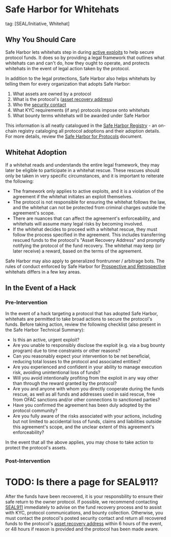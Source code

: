 # Safe Harbor for Whitehats

tag: [SEAL/Initiative, Whitehat]

## Why You Should Care

Safe Harbor lets whitehats step in during [active exploits](./key-terms.md#active-exploit) to help secure protocol funds. It does so by providing a legal framework that outlines what whitehats can and can't do, how they ought to operate, and protects whitehats in the event of legal action taken by the protocol.

In addition to the legal protections, Safe Harbor also helps whitehats by telling them for every organization that adopts Safe Harbor:

1. What assets are owned by a protocol
2. What is the protocol's ([asset recovery address](./key-terms.md#asset-recovery-address))
3. Who the [security contact](../security-contact.md)
4. What KYC requirements (if any) protocols impose onto whitehats
5. What bounty terms whitehats will be awarded under Safe Harbor

This information is all neatly catalogued in the [Safe Harbor Registry](./key-terms.md#safe-harbor-registry) - an on-chain registry cataloging all protocol adoptions and their adoption details. For more details, review the [Safe Harbor for Protocols](./protocol.md) document.

## Whitehat Adoption

If a whitehat reads and understands the entire legal framework, they may later be eligible to participate in a whitehat rescue. These rescues should only be taken in very specific circumstances, and it is important to reiterate the following:

- The framework only applies to active exploits, and it is a violation of the agreement if the whitehat initiates an exploit themselves.
- The protocol is not responsible for ensuring the whitehat follows the law, and the whitehat can not be protected from criminal charges outside the agreement's scope.
- There are nuances that can affect the agreement's enforceability, and whitehats will assume many legal risks by becoming involved.
- If the whitehat decides to proceed with a whitehat rescue, they must follow the process specified in the agreement. This includes transferring rescued funds to the protocol's "Asset Recovery Address" and promptly notifying the protocol of the fund recovery. The whitehat may keep (or later receive) a reward, based on the terms of the agreement.

Safe Harbor may also apply to generalized frontrunner / arbitrage bots. The rules of conduct enforced by Safe Harbor for [Prospective and Retrospective](./key-terms.md#prospective--retrospective-whitehats) whitehats differs in a few key areas.

## In the Event of a Hack

### Pre-Intervention

In the event of a hack targeting a protocol that has adopted Safe Harbor, whitehats are permitted to take broad actions to secure the protocol's funds. Before taking action, review the following checklist (also present in the Safe Harbor Technical Summary):

- Is this an active, urgent exploit?
- Are you unable to responsibly disclose the exploit (e.g. via a bug bounty program) due to time constraints or other reasons?
- Can you reasonably expect your intervention to be net beneficial, reducing total losses to the protocol and associated entities?
- Are you experienced and confident in your ability to manage execution risk, avoiding unintentional loss of funds?
- Will you avoid intentionally profiting from the exploit in any way other than through the reward granted by the protocol?
- Are you and anyone with whom you directly cooperate during the funds rescue, as well as all funds and addresses used in said rescue, free from OFAC sanctions and/or other connections to sanctioned parties?
- Have you confirmed the agreement has been duly adopted by the protocol community?
- Are you fully aware of the risks associated with your actions, including but not limited to accidental loss of funds, claims and liabilities outside this agreement's scope, and the unclear extent of this agreement's enforceability?

In the event that all the above applies, you may chose to take action to protect the protocol's assets.

### Post-Intervention

# TODO: Is there a page for SEAL911?

After the funds have been recovered, it is your responsbility to ensure their safe return to the owner protocol. If possible, we recommend contacting [SEAL911](./seal-911) immediately to advise on the fund recovery process and to assist with KYC, protocol communications, and bounty collection. Otherwise, you must contact the protocol's posted security contact and return all recovered funds to the protocol's [asset recovery address](./key-terms.md#asset-recovery-address) within 6 hours of the event, or 48 hours if reason is provided and the protocol has been made aware.
